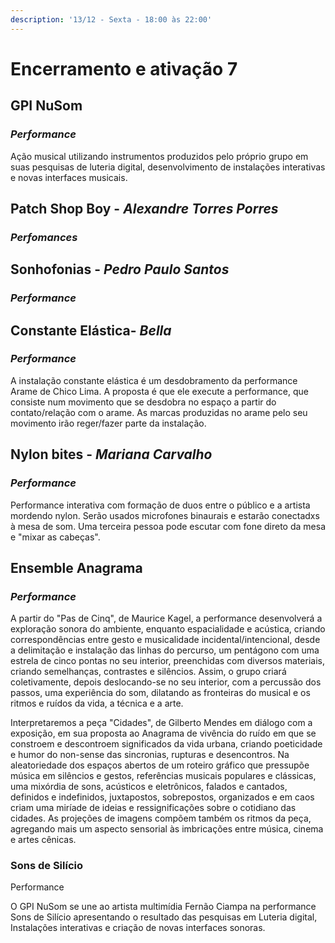 ```yaml
---
description: '13/12 - Sexta - 18:00 às 22:00'
---
```


# Encerramento e ativação 7

## GPI NuSom

### _Performance_

Ação musical utilizando instrumentos produzidos pelo próprio grupo em suas pesquisas de luteria digital, desenvolvimento de instalações interativas e novas interfaces musicais.

## **Patch Shop Boy**​ - _Alexandre Torres Porres_

### _Perfomances_

## **Sonhofonias**​ - _Pedro Paulo Santos_

### _Performance_

## **Constante Elástica**​ - _Bella_

### _Performance_

A instalação constante elástica é um desdobramento da performance Arame de Chico Lima. A proposta é que ele execute a performance, que consiste num movimento que se desdobra no espaço a partir do contato/relação com o arame. As marcas produzidas no arame pelo seu movimento irão reger/fazer parte da instalação.

## **Nylon bites**​ - _Mariana Carvalho_

### _Performance_

Performance interativa com formação de duos entre o público e a artista mordendo nylon. Serão usados microfones binaurais e estarão conectadxs à mesa de som. Uma terceira pessoa pode escutar com fone direto da mesa e "mixar as cabeças".

## **Ensemble Anagrama**

### _Performance_

A partir do "Pas de Cinq", de Maurice Kagel, a performance desenvolverá a exploração sonora do ambiente, enquanto espacialidade e acústica, criando correspondências entre gesto e musicalidade incidental/intencional, desde a delimitação e instalação das linhas do percurso, um pentágono com uma estrela de cinco pontas no seu interior, preenchidas com diversos materiais, criando semelhanças, contrastes e silêncios. Assim, o grupo criará coletivamente, depois deslocando-se no seu interior, com a percussão dos passos, uma experiência do som, dilatando as fronteiras do musical e os ritmos e ruídos da vida, a técnica e a arte.

Interpretaremos a peça "Cidades", de Gilberto Mendes em diálogo com a exposição, em sua proposta ao Anagrama de vivência do ruído em que se constroem e descontroem significados da vida urbana, criando poeticidade e humor do non-sense das sincronias, rupturas e desencontros. Na aleatoriedade dos espaços abertos de um roteiro gráfico que pressupõe música em silêncios e gestos, referências musicais populares e clássicas, uma mixórdia de sons, acústicos e eletrônicos, falados e cantados, definidos e indefinidos, juxtapostos, sobrepostos, organizados e em caos criam uma miríade de ideias e ressignificações sobre o cotidiano das cidades. As projeções de imagens compõem também os ritmos da peça, agregando mais um aspecto sensorial às imbricações entre música, cinema e artes cênicas.

### Sons de Silício

Performance

O GPI NuSom se une ao artista multimídia Fernão Ciampa na performance Sons de Silício apresentando o resultado das pesquisas em Luteria digital, Instalações interativas e criação de novas interfaces sonoras.

